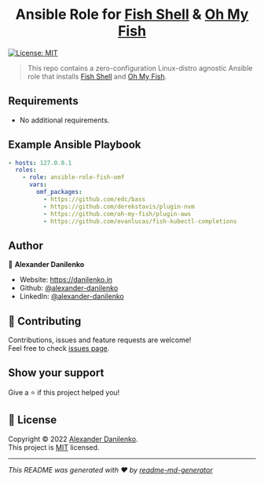 <h1 align="center">
  Ansible Role for <a href="https://fishshell.com/">Fish Shell</a> & <a href="https://github.com/oh-my-fish/oh-my-fish/">Oh My Fish</a>
</h1>

<p>
  <a href="./LICENSE" target="_blank">
    <img alt="License: MIT" src="https://img.shields.io/badge/License-MIT-green.svg?style=for-the-badge" />
  </a>
</p>

> This repo contains a zero-configuration Linux-distro agnostic Ansible role that installs <a href="https://fishshell.com/">Fish Shell</a> and <a href="https://github.com/oh-my-fish/oh-my-fish/">Oh My Fish</a>.

## Requirements

- No additional requirements.

## Example Ansible Playbook

```yaml
- hosts: 127.0.0.1
  roles:
    - role: ansible-role-fish-omf
      vars:
        omf_packages:
          - https://github.com/edc/bass
          - https://github.com/derekstavis/plugin-nvm
          - https://github.com/oh-my-fish/plugin-aws
          - https://github.com/evanlucas/fish-kubectl-completions
```

## Author

👤 **Alexander Danilenko**

* Website: https://danilenko.in
* Github: [@alexander-danilenko](https://github.com/alexander-danilenko)
* LinkedIn: [@alexander-danilenko](https://linkedin.com/in/alexander-danilenko)

## 🤝 Contributing

Contributions, issues and feature requests are welcome!<br />Feel free to check [issues page](https://github.com/alexander-danilenko/ansible-role-fish-omf/issues). 

## Show your support

Give a ⭐️ if this project helped you!

## 📝 License

Copyright © 2022 [Alexander Danilenko](https://github.com/alexander-danilenko).<br />
This project is [MIT](./LICENSE) licensed.

***
_This README was generated with ❤️ by [readme-md-generator](https://github.com/kefranabg/readme-md-generator)_